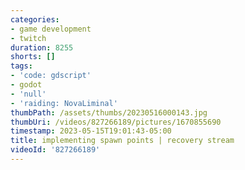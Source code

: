 ```yaml
---
categories:
- game development
- twitch
duration: 8255
shorts: []
tags:
- 'code: gdscript'
- godot
- 'null'
- 'raiding: NovaLiminal'
thumbPath: /assets/thumbs/20230516000143.jpg
thumbUri: /videos/827266189/pictures/1670855690
timestamp: 2023-05-15T19:01:43-05:00
title: implementing spawn points | recovery stream
videoId: '827266189'
---
```

